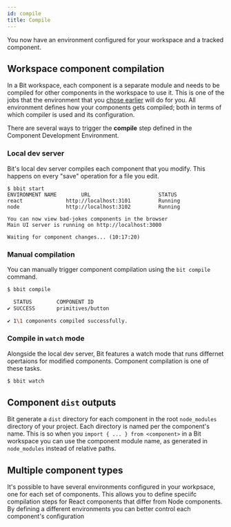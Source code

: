 ```yaml
---
id: compile
title: Compile
---
```


You now have an environment configured for your workspace and a tracked component.

## Workspace component compilation

In a Bit workspace, each component is a separate module and needs to be compiled for other components in the workspace to use it. This is one of the jobs that the environment that you [chose earlier](/docs/getting-started/choose-dev-env) will do for you. All environment defines how your components gets compiled; both in terms of which compiler is used and its configuration.

There are several ways to trigger the **compile** step defined in the Component Development Environment.

### Local dev server

Bit's local dev server compiles each component that you modify. This happens on every "save" operation for a file you edit.

```shell
$ bbit start
ENVIRONMENT NAME        URL                      STATUS
react              http://localhost:3101         Running
node               http://localhost:3102         Running

You can now view bad-jokes components in the browser
Main UI server is running on http://localhost:3000

Waiting for component changes... (10:17:20)
```

### Manual compilation

You can manually trigger component compilation using the `bit compile` command.

```sh
$ bbit compile

  STATUS        COMPONENT ID
✔ SUCCESS       primitives/button

✔ 1\1 components compiled successfully.
```

### Compile in `watch` mode

Alongside the local dev server, Bit features a watch mode that runs differnet opertaions for modified components. Component compilation is one of these tasks.

```sh
$ bbit watch
```

## Component `dist` outputs

Bit generate a `dist` directory for each component in the root `node_modules` directory of your project. Each directory is named per the component's name. This is so when you `import { ... } from <component>` in a Bit workspace you can use the component module name, as generated in `node_modules` instead of relative paths.

## Multiple component types

It's possible to have several environments configured in your workpsace, one for each set of components. This allows you to define speciifc compilation steps for React components that differ from Node components. By defining a different environments you can better control each component's configuration

